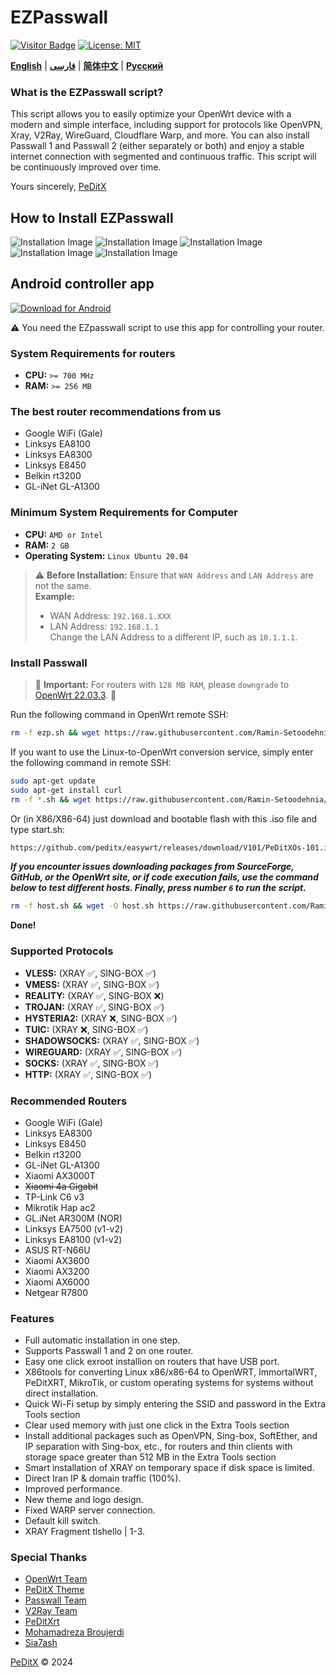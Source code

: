 # EZPasswall
[![Visitor Badge](https://img.shields.io/badge/Chat%20on-Telegram-blue.svg)](https://t.me/peditx) [![License: MIT](https://img.shields.io/badge/License-MIT-blue.svg)](https://opensource.org/licenses/MIT)

[**English**](README.md) | [**فارسی**](README_fa.md) | [**简体中文**](README-ch.md) | [**Русский**](README_ru.md)

### What is the EZPasswall script?

  This script allows you to easily optimize your OpenWrt device with a modern and simple interface, including support for protocols like OpenVPN, Xray, V2Ray, WireGuard, Cloudflare Warp, and more. You can also install Passwall 1 and Passwall 2 (either separately or both) and enjoy a stable internet connection with segmented and continuous traffic.
  This script will be continuously improved over time.

  Yours sincerely,
  [PeDitX](https://github.com/peditx)

## How to Install EZPasswall
![Installation Image](https://raw.githubusercontent.com/peditx/iranIPS/refs/heads/main/.files/lowspc/main/photo_2024-10-27_21-15-16.jpg)
![Installation Image](https://raw.githubusercontent.com/peditx/iranIPS/refs/heads/main/.files/lowspc/main/photo_2024-10-27_20-03-44.jpg)
![Installation Image](https://raw.githubusercontent.com/peditx/iranIPS/refs/heads/main/.files/lowspc/main/set1.png)
![Installation Image](https://raw.githubusercontent.com/peditx/iranIPS/refs/heads/main/.files/lowspc/main/set2.png)
![Installation Image](https://raw.githubusercontent.com/peditx/iranIPS/refs/heads/main/.files/lowspc/main/set3.png)

## Android controller app
[![Download for Android](https://img.shields.io/badge/Download%20for-Android-green?style=for-the-badge&logo=android)](https://github.com/peditx/EZpasswall/releases/tag/1.0.4)

⚠ You need the EZpasswall script to use this app for controlling your router.

### System Requirements for routers

- **CPU:** `>= 700 MHz`
- **RAM:** `>= 256 MB`

### The best router recommendations from us

- Google WiFi (Gale)
- Linksys EA8100
- Linksys EA8300
- Linksys E8450
- Belkin rt3200
- GL-iNet GL-A1300

### Minimum System Requirements for Computer
- **CPU:** `AMD or Intel`
- **RAM:** `2 GB`
- **Operating System:** `Linux Ubuntu 20.04`


> ⚠ **Before Installation:** Ensure that `WAN Address` and `LAN Address` are not the same.  
> **Example:** 
> - WAN Address: `192.168.1.XXX`
> - LAN Address: `192.168.1.1`  
> Change the LAN Address to a different IP, such as `10.1.1.1`.



### Install Passwall

> 🔴 **Important:** For routers with `128 MB RAM`, please `downgrade` to [OpenWrt 22.03.3](https://archive.openwrt.org/releases/22.03.3/targets/). 🔴

Run the following command in OpenWrt remote SSH:

```bash
rm -f ezp.sh && wget https://raw.githubusercontent.com/Ramin-Setoodehnia/EZpasswall/refs/heads/main/ezp.sh && chmod -X ezp.sh && sh ezp.sh

```

If you want to use the Linux-to-OpenWrt conversion service, simply enter the following command in remote SSH:

```bash
sudo apt-get update
sudo apt-get install curl
rm -f *.sh && wget https://raw.githubusercontent.com/Ramin-Setoodehnia/easywrt/refs/heads/main/start.sh && bash start.sh

```

Or (in X86/X86-64) just download and bootable flash with this .iso file and type start.sh:

```bash
https://github.com/peditx/easywrt/releases/download/V101/PeDitXOs-101.iso

```

***If you encounter issues downloading packages from SourceForge, GitHub, or the OpenWrt site, or if code execution fails, use the command below to test different hosts. Finally, press number `6` to run the script.***

```bash
rm -f host.sh && wget -O host.sh https://raw.githubusercontent.com/Ramin-Setoodehnia/EZpasswall/refs/heads/main/host.sh && chmod +x host.sh && ./host.sh

```

**Done!**



### Supported Protocols

- **VLESS:** (XRAY ✅, SING-BOX ✅)
- **VMESS:** (XRAY ✅, SING-BOX ✅)
- **REALITY:** (XRAY ✅, SING-BOX ❌)
- **TROJAN:** (XRAY ✅, SING-BOX ✅)
- **HYSTERIA2:** (XRAY ❌, SING-BOX ✅)
- **TUIC:** (XRAY ❌, SING-BOX ✅)
- **SHADOWSOCKS:** (XRAY ✅, SING-BOX ✅)
- **WIREGUARD:** (XRAY ✅, SING-BOX ✅)
- **SOCKS:** (XRAY ✅, SING-BOX ✅)
- **HTTP:** (XRAY ✅, SING-BOX ✅)



### Recommended Routers

- Google WiFi (Gale)
- Linksys EA8300
- Linksys E8450
- Belkin rt3200
- GL-iNet GL-A1300
- Xiaomi AX3000T
- ~~Xiaomi 4a Gigabit~~
- TP-Link C6 v3
- Mikrotik Hap ac2
- GL.iNet AR300M (NOR)
- Linksys EA7500 (v1-v2)
- Linksys EA8100 (v1-v2)
- ASUS RT-N66U
- Xiaomi AX3600
- Xiaomi AX3200
- Xiaomi AX6000
- Netgear R7800



### Features

- Full automatic installation in one step.
- Supports Passwall 1 and 2 on one router.
- Easy one click exroot installion on routers that have USB port.
- X86tools for converting Linux x86/x86-64 to OpenWRT, ImmortalWRT, PeDitXRT, MikroTik, or custom operating systems for systems without direct installation.
- Quick Wi-Fi setup by simply entering the SSID and password in the Extra Tools section
- Clear used memory with just one click in the Extra Tools section
- Install additional packages such as OpenVPN, Sing-box, SoftEther, and IP separation with Sing-box, etc., for routers and thin clients with storage space greater than 512 MB in the Extra Tools section
- Smart installation of XRAY on temporary space if disk space is limited.
- Direct Iran IP & domain traffic (100%).
- Improved performance.
- New theme and logo design.
- Fixed WARP server connection.
- Default kill switch.
- XRAY Fragment tlshello | 1-3.




### Special Thanks

- [OpenWrt Team](https://github.com/openwrt)
- [PeDitX Theme](https://github.com/peditx/luci-theme-peditx)
- [Passwall Team](https://github.com/xiaorouji)
- [V2Ray Team](https://github.com/v2ray)
- [PeDitXrt](https://github.com/peditx/PeDitXrt)
- [Mohamadreza Broujerdi](https://t.me/MR13_B)
- [Sia7ash](https://github.com/Sia7ash)







[PeDitX](https://github.com/peditx) © 2024
